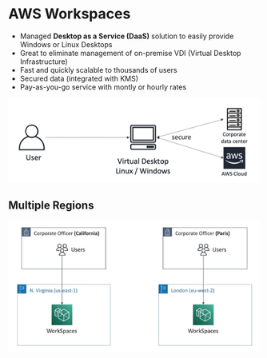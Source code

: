 # AWS Workspaces

- Managed **Desktop as a Service (DaaS)** solution to easily provide Windows or Linux Desktops
- Great to eliminate management of on-premise VDI (Virtual Desktop Infrastructure)
- Fast and quickly scalable to thousands of users
- Secured data (integrated with KMS)
- Pay-as-you-go service with montly or hourly rates

![AWS Workspaces](../../images/other/workspaces.png)

## Multiple Regions 

![AWS Workspaces Multiple Regions](../../images/other/workspaces_regions.png)